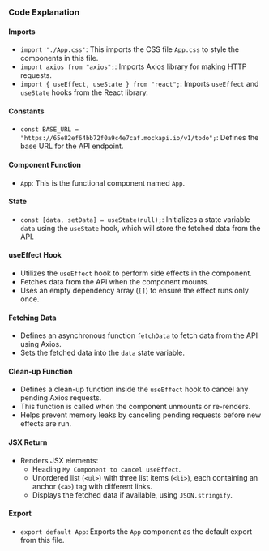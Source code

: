 ### Code Explanation

#### Imports

- `import './App.css'`: This imports the CSS file `App.css` to style the components in this file.
- `import axios from "axios";`: Imports Axios library for making HTTP requests.
- `import { useEffect, useState } from "react";`: Imports `useEffect` and `useState` hooks from the React library.

#### Constants

- `const BASE_URL = "https://65e82ef64bb72f0a9c4e7caf.mockapi.io/v1/todo";`: Defines the base URL for the API endpoint.

#### Component Function

- `App`: This is the functional component named `App`.

#### State

- `const [data, setData] = useState(null);`: Initializes a state variable `data` using the `useState` hook, which will store the fetched data from the API.

#### useEffect Hook

- Utilizes the `useEffect` hook to perform side effects in the component.
- Fetches data from the API when the component mounts.
- Uses an empty dependency array (`[]`) to ensure the effect runs only once.

#### Fetching Data

- Defines an asynchronous function `fetchData` to fetch data from the API using Axios.
- Sets the fetched data into the `data` state variable.

#### Clean-up Function

- Defines a clean-up function inside the `useEffect` hook to cancel any pending Axios requests.
- This function is called when the component unmounts or re-renders.
- Helps prevent memory leaks by canceling pending requests before new effects are run.

#### JSX Return

- Renders JSX elements:
  - Heading `My Component to cancel useEffect`.
  - Unordered list (`<ul>`) with three list items (`<li>`), each containing an anchor (`<a>`) tag with different links.
  - Displays the fetched data if available, using `JSON.stringify`.

#### Export

- `export default App`: Exports the `App` component as the default export from this file.

